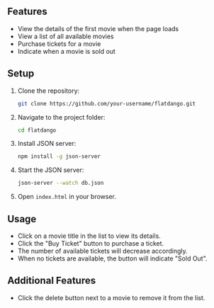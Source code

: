 
## Features

- View the details of the first movie when the page loads
- View a list of all available movies
- Purchase tickets for a movie
- Indicate when a movie is sold out

## Setup

1. Clone the repository:
    ```bash
    git clone https://github.com/your-username/flatdango.git
    ```
2. Navigate to the project folder:
    ```bash
    cd flatdango
    ```
3. Install JSON server:
    ```bash
    npm install -g json-server
    ```
4. Start the JSON server:
    ```bash
    json-server --watch db.json
    ```
5. Open `index.html` in your browser.

## Usage

- Click on a movie title in the list to view its details.
- Click the "Buy Ticket" button to purchase a ticket.
- The number of available tickets will decrease accordingly.
- When no tickets are available, the button will indicate "Sold Out".

## Additional Features

- Click the delete button next to a movie to remove it from the list.
